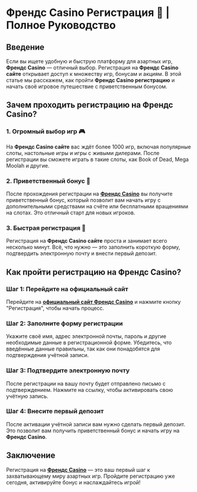 # Френдс Casino Регистрация 🔑 | Полное Руководство

## Введение

Если вы ищете удобную и быструю платформу для азартных игр, **Френдс Casino** — отличный выбор. Регистрация на **Френдс Casino сайте** открывает доступ к множеству игр, бонусам и акциям. В этой статье мы расскажем, как пройти **Френдс Casino регистрацию** и начать своё игровое путешествие с приветственным бонусом.

## Зачем проходить регистрацию на Френдс Casino?

### 1. Огромный выбор игр 🎮

На **Френдс Casino сайте** вас ждёт более 1000 игр, включая популярные слоты, настольные игры и игры с живыми дилерами. После регистрации вы сможете играть в такие слоты, как Book of Dead, Mega Moolah и другие.

### 2. Приветственный бонус 🎁

После прохождения регистрации на **[Френдс Casino](https://gofriends.run/linkb2)** вы получите приветственный бонус, который позволит вам начать игру с дополнительными средствами на счёте или бесплатными вращениями на слотах. Это отличный старт для новых игроков.

### 3. Быстрая регистрация 📝

Регистрация на **Френдс Casino сайте** проста и занимает всего несколько минут. Всё, что нужно — это заполнить короткую форму, подтвердить электронную почту и внести первый депозит.

## Как пройти регистрацию на Френдс Casino?

### Шаг 1: Перейдите на официальный сайт

Перейдите на **[официальный сайт Френдс Casino](https://gofriends.run/linkb2)** и нажмите кнопку "Регистрация", чтобы начать процесс.

### Шаг 2: Заполните форму регистрации

Укажите своё имя, адрес электронной почты, пароль и другие необходимые данные в регистрационной форме. Убедитесь, что введённые данные правильны, так как они понадобятся для подтверждения учётной записи.

### Шаг 3: Подтвердите электронную почту

После регистрации на вашу почту будет отправлено письмо с подтверждением. Нажмите на ссылку, чтобы активировать свою учётную запись.

### Шаг 4: Внесите первый депозит

После активации учётной записи вам нужно сделать первый депозит. Это позволит вам получить приветственный бонус и начать игру на **Френдс Casino**.

## Заключение

Регистрация на **[Френдс Casino](https://gofriends.run/linkb2)** — это ваш первый шаг к захватывающему миру азартных игр. Пройдите регистрацию уже сегодня, активируйте бонус и наслаждайтесь игрой!
